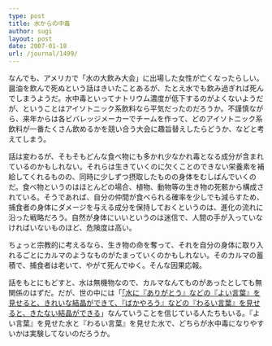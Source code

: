 ```yaml
---
type: post
title: 水からの中毒
author: sugi
layout: post
date: 2007-01-18
url: /journal/1499/
---
```

なんでも、アメリカで「水の大飲み大会」に出場した女性が亡くなったらしい。醤油を飲んで死ぬという話はきいたことあるが、たとえ水でも飲み過ぎれば死んでしまうようだ。水中毒といってナトリウム濃度が低下するのがよくないようだが、ということはアイソトニック系飲料なら平気だったのだろうか。不謹慎ながら、来年からは各ビバレッジメーカーでチームを作って、どのアイソトニック系飲料が一番たくさん飲めるかを競い合う大会に趣旨替えしたらどうか、などと考えてしまう。

話は変わるが、そもそもどんな食べ物にも多かれ少なかれ毒となる成分が含まれているのかもしれない。それらは生きていくのに欠くことのできない栄養素を補給してくれるものの、同時に少しずつ摂取したものの身体をむしばんでいくのだ。食べ物というのはほとんどの場合、植物、動物等の生き物の死骸から構成されている。そうであれば、自分の仲間が食べられる確率を少しでも減らすため、捕食者の身体にダメージを与える成分を保持しておくというのは、進化の流れに沿った戦略だろう。自然が身体にいいというのは迷信で、人間の手が入っていなければいないものほど、危険度は高い。

ちょっと宗教的に考えるなら、生き物の命を奪って、それを自分の身体に取り入れるごとにカルマのようなものがたまっていくのかもしれない。そのカルマの蓄積で、捕食者は老いて、やがて死んでゆく。そんな因果応報。

話をもとにもどすと、水は無機物なので、カルマなんてものがあったとしても無関係のはずだ。だが、世の中には「<a href="http://www.gakushuin.ac.jp/~881791/fs/" onclick="_gaq.push(['_trackEvent', 'outbound-article', 'http://www.gakushuin.ac.jp/~881791/fs/', '「水に『ありがとう』などの『よい言葉』を見せると、きれいな結晶ができて、『ばかやろう』などの『わるい言葉』を見せると、きたない結晶ができる']);" >「水に『ありがとう』などの『よい言葉』を見せると、きれいな結晶ができて、『ばかやろう』などの『わるい言葉』を見せると、きたない結晶ができる</a>」なんていうことを信じている人たちもいる。『よい言葉』を見せた水と『わるい言葉』を見せた水で、どちらが水中毒になりやすいかは実験してないのだろうか。


